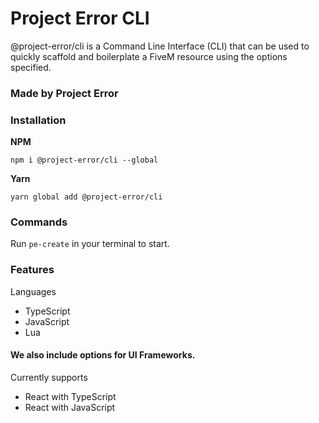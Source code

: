 # Project Error CLI
@project-error/cli is a Command Line Interface (CLI) that can be used to quickly scaffold
and boilerplate a FiveM resource using the options specified.

### Made by Project Error

### Installation
**NPM**
```
npm i @project-error/cli --global
```
**Yarn**
```
yarn global add @project-error/cli
```

### Commands
Run `pe-create` in your terminal to start.

### Features
Languages
- TypeScript
- JavaScript
- Lua

#### We also include options for UI Frameworks.
Currently supports 
- React with TypeScript
- React with JavaScript
